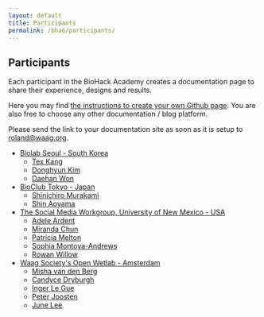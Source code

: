 ```yaml
---
layout: default
title: Participants
permalink: /bha6/participants/
---
```


## Participants

Each participant in the BioHack Academy creates a documentation page to share their experience, designs and results.

Here you may find [the instructions to create your own Github page](https://github.com/BioHackAcademy/BHA_DocumentationSite). You are also free to choose any other documentation / blog platform.

Please send the link to your documentation site as soon as it is setup to [roland@waag.org](mailto:roland@waag.org).

* [Biolab Seoul - South Korea](http://fablab-seoul.org/2019biohackacademy/)
  * [Tex Kang](https://texkang.github.io)
  * [Donghyun Kim](https://astronoize.github.io/)
  * [Daehan Won](https://gsk1040.github.io)
* [BioClub Tokyo - Japan](http://www.bioclub.org)
  * [Shinichiro Murakami](https://materdd.github.io)
  * [Shin Aoyama](https://thinao.github.io)
* [The Social Media Workgroup, University of New Mexico - USA](http://www.thesocialmediaworkgroup.com)
  * [Adele Ardent](https://AdeleArdent.github.io/)
  * [Miranda Chun](https://mirandarae.github.io/mirandachun/)
  * [Patricia Melton](http://www.meltonpat.github.io)
  * [Sophia Montoya-Andrews](https://github.com/sophiaisabelma?tab=projects)
  * [Rowan Willow](https://rowanwillow.github.io)
* [Waag Society's Open Wetlab - Amsterdam](https://www.waag.org/nl/event/biohack-academy-6)
  * [Misha van den Berg](https://mischavandenberg.github.io)
  * [Candyce Dryburgh](https://dcandyce.github.io/)
  * [Inger Le Gue](https://ingeltje.github.io)
  * [Peter Joosten](https://peterjoostennet.github.io)
  * [June Lee](https://juneyong-lee.github.io)
